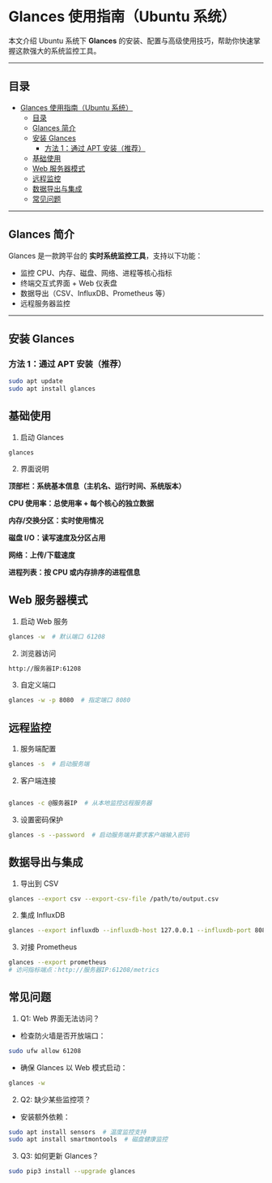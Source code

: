 # Glances 使用指南（Ubuntu 系统）

本文介绍 Ubuntu 系统下 **Glances** 的安装、配置与高级使用技巧，帮助你快速掌握这款强大的系统监控工具。

---

## 目录
- [Glances 使用指南（Ubuntu 系统）](#glances-使用指南ubuntu-系统)
  - [目录](#目录)
  - [Glances 简介](#glances-简介)
  - [安装 Glances](#安装-glances)
    - [方法 1：通过 APT 安装（推荐）](#方法-1通过-apt-安装推荐)
  - [基础使用](#基础使用)
  - [Web 服务器模式](#web-服务器模式)
  - [远程监控](#远程监控)
  - [数据导出与集成](#数据导出与集成)
  - [常见问题](#常见问题)

---

## Glances 简介
Glances 是一款跨平台的 **实时系统监控工具**，支持以下功能：
- 监控 CPU、内存、磁盘、网络、进程等核心指标
- 终端交互式界面 + Web 仪表盘
- 数据导出（CSV、InfluxDB、Prometheus 等）
- 远程服务器监控

---

## 安装 Glances

### 方法 1：通过 APT 安装（推荐）
```bash
sudo apt update
sudo apt install glances
```
## 基础使用 
1. 启动 Glances
```bahs
glances

```
2. 界面说明 
   
**顶部栏：系统基本信息（主机名、运行时间、系统版本）**

**CPU 使用率：总使用率 + 每个核心的独立数据**

**内存/交换分区：实时使用情况**

**磁盘 I/O：读写速度及分区占用**

**网络：上传/下载速度**

**进程列表：按 CPU 或内存排序的进程信息**

## Web 服务器模式
1.  启动 Web 服务
``` bash
glances -w  # 默认端口 61208
```
2. 浏览器访问 
``` bash
http://服务器IP:61208
```
3. 自定义端口 
``` bash
glances -w -p 8080  # 指定端口 8080
```

## 远程监控 

1. 服务端配置
``` bash
glances -s  # 启动服务端
```
2. 客户端连接 
```bash

glances -c @服务器IP  # 从本地监控远程服务器
```

3. 设置密码保护
``` bash
glances -s --password  # 启动服务端并要求客户端输入密码
```
## 数据导出与集成 
1. 导出到 CSV
```bash
glances --export csv --export-csv-file /path/to/output.csv
```
2. 集成 InfluxDB
``` bash
glances --export influxdb --influxdb-host 127.0.0.1 --influxdb-port 8086
```
3. 对接 Prometheus
``` bash
glances --export prometheus
# 访问指标端点：http://服务器IP:61208/metrics

```

## 常见问题 
1. Q1: Web 界面无法访问？
- 检查防火墙是否开放端口：

``` bash
sudo ufw allow 61208
```
- 确保 Glances 以 Web 模式启动：

``` bash
glances -w
```
2. Q2: 缺少某些监控项？
- 安装额外依赖：

```bash
sudo apt install sensors  # 温度监控支持
sudo apt install smartmontools  # 磁盘健康监控
```
3. Q3: 如何更新 Glances？
```bash
sudo pip3 install --upgrade glances
```
